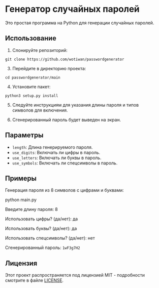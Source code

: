 # Генератор случайных паролей

Это простая программа на Python для генерации случайных паролей.

## Использование

1. Cлонируйте репозиторий:
```
git clone https://github.com/wotiwan/passwordgenerator
```

3. Перейдите в директорию проекта:
```
cd passwordgenerator/main
```

4. Установите пакет:
```
python3 setup.py install
```
5. Следуйте инструкциям для указания длины пароля и типов символов для включения.

6. Сгенерированный пароль будет выведен на экран.

## Параметры

- `length`: Длина генерируемого пароля.
- `use_digits`: Включать ли цифры в пароль.
- `use_letters`: Включать ли буквы в пароль.
- `use_symbols`: Включать ли спецсимволы в пароль.

## Примеры

Генерация пароля из 8 символов с цифрами и буквами:

python main.py

Введите длину пароля: 8

Использовать цифры? (да/нет): да

Использовать буквы? (да/нет): да

Использовать спецсимволы? (да/нет): нет

Сгенерированный пароль: `1wF3g7H2`

## Лицензия

Этот проект распространяется под лицензией MIT - подробности смотрите в файле [LICENSE](LICENSE).
